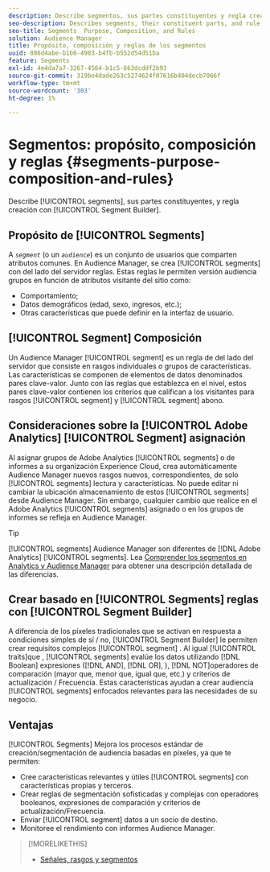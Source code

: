 ```yaml
---
description: Describe segmentos, sus partes constituyentes y regla creación con el Generador de segmentos.
seo-description: Describes segments, their constituent parts, and rule creation with Segment Builder.
seo-title: Segments  Purpose, Composition, and Rules
solution: Audience Manager
title: Propósito, composición y reglas de los segmentos
uuid: 886d4abe-b1b6-4983-b4fb-b552d54d51ba
feature: Segments
exl-id: 4e4da7a7-3267-4564-b1c5-663dcddf2b93
source-git-commit: 319be4dade263c5274624f07616b404decb7066f
workflow-type: tm+mt
source-wordcount: '303'
ht-degree: 1%

---
```


# Segmentos: propósito, composición y reglas {#segments-purpose-composition-and-rules}

Describe [!UICONTROL segments], sus partes constituyentes, y regla creación con [!UICONTROL Segment Builder].

## Propósito de [!UICONTROL Segments]

A *`segment`* (o un *`audience`*) es un conjunto de usuarios que comparten atributos comunes. En Audience Manager, se crea [!UICONTROL segments] con del lado del servidor reglas. Estas reglas le permiten versión audiencia grupos en función de atributos visitante del sitio como:

* Comportamiento;
* Datos demográficos (edad, sexo, ingresos, etc.);
* Otras características que puede definir en la interfaz de usuario.

## [!UICONTROL Segment] Composición

Un Audience Manager [!UICONTROL segment] es un regla de del lado del servidor que consiste en rasgos individuales o grupos de características. Las características se componen de elementos de datos denominados pares clave-valor. Junto con las reglas que establezca en el nivel, estos pares clave-valor contienen los criterios que califican a los visitantes para rasgos [!UICONTROL segment] y [!UICONTROL segment] abono.

## Consideraciones sobre la [!UICONTROL Adobe Analytics] [!UICONTROL Segment] asignación

Al asignar grupos de Adobe Analytics [!UICONTROL segments] o de informes a su organización Experience Cloud, crea automáticamente Audience Manager nuevos rasgos nuevos, correspondientes, de solo [!UICONTROL segments] lectura y características. No puede editar ni cambiar la ubicación almacenamiento de estos [!UICONTROL segments] desde Audience Manager. Sin embargo, cualquier cambio que realice en el Adobe Analytics [!UICONTROL segments] asignado o en los grupos de informes se refleja en Audience Manager.

>[!TIP]
>
>[!UICONTROL segments] Audience Manager son diferentes de [!DNL Adobe Analytics] [!UICONTROL segments]. Lea [Comprender los segmentos en Analytics y Audience Manager](https://experienceleague.adobe.com/docs/analytics/integration/audience-analytics/audience-analytics-workflow/aam-analytics-segments.html) para obtener una descripción detallada de las diferencias.

## Crear basado en [!UICONTROL Segments] reglas con [!UICONTROL Segment Builder]

A diferencia de los píxeles tradicionales que se activan en respuesta a condiciones simples de sí / no, [!UICONTROL Segment Builder] le permiten crear requisitos complejos [!UICONTROL segment] . Al igual [!UICONTROL traits]que , [!UICONTROL segments] evalúe los datos utilizando [!DNL Boolean] expresiones ([!DNL AND], [!DNL OR], ), [!DNL NOT]operadores de comparación (mayor que, menor que, igual que, etc.) y criterios de actualización / Frecuencia. Estas características ayudan a crear audiencia [!UICONTROL segments] enfocados relevantes para las necesidades de su negocio.

## Ventajas

[!UICONTROL Segments] Mejora los procesos estándar de creación/segmentación de audiencia basadas en píxeles, ya que te permiten:

* Cree características relevantes y útiles [!UICONTROL segments] con características propias y terceros.
* Crear reglas de segmentación sofisticadas y complejas con operadores booleanos, expresiones de comparación y criterios de actualización/Frecuencia.
* Enviar [!UICONTROL segment] datos a un socio de destino.
* Monitoree el rendimiento con informes Audience Manager.

>[!MORELIKETHIS]
>
>* [Señales, rasgos y segmentos](../../reference/signal-trait-segment.md)
